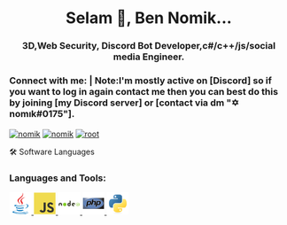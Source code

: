 <h1 align="center">Selam 👋, Ben Nomik...</h1>
<h3 align="center">3D,Web Security, Discord Bot Developer,c#/c++/js/social media Engineer.</h3>

<h3 align="left">Connect with me: | Note:I'm mostly active on [Discord] so if you want to log in again
contact me then you can best do this by joining [my Discord server] or
[contact via dm "✡ nomık#0175"].</h3>
<p align="left">
<a href="https://twitter.com/tcrwlr0" target="blank"><img align="center" src="https://raw.githubusercontent.com/rahuldkjain/github-profile-readme-generator/master/src/images/icons/Social/twitter.svg" alt="nomik" height="30" width="40" /></a>
<a href="https://instagram.com/kumpiryanak" target="blank"><img align="center" src="https://raw.githubusercontent.com/rahuldkjain/github-profile-readme-generator/master/src/images/icons/Social/instagram.svg" alt="nomik" height="30" width="40" /></a>
<a href="https://discord.gg/starshine" target="blank"><img align="center" src="https://raw.githubusercontent.com/rahuldkjain/github-profile-readme-generator/master/src/images/icons/Social/discord.svg" alt="root" height="30" width="40" /></a>
</p>
🛠  Software Languages
<h3 align="left">Languages and Tools:</h3>
<p align="left"> <a href="https://www.java.com" target="_blank" rel="noreferrer"> <img src="https://raw.githubusercontent.com/devicons/devicon/master/icons/java/java-original.svg" alt="java" width="40" height="40"/> </a> <a href="https://developer.mozilla.org/en-US/docs/Web/JavaScript" target="_blank" rel="noreferrer"> <img src="https://raw.githubusercontent.com/devicons/devicon/master/icons/javascript/javascript-original.svg" alt="javascript" width="40" height="40"/> </a> <a href="https://nodejs.org" target="_blank" rel="noreferrer"> <img src="https://raw.githubusercontent.com/devicons/devicon/master/icons/nodejs/nodejs-original-wordmark.svg" alt="nodejs" width="40" height="40"/> </a> <a href="https://www.php.net" target="_blank" rel="noreferrer"> <img src="https://raw.githubusercontent.com/devicons/devicon/master/icons/php/php-original.svg" alt="php" width="40" height="40"/> </a> <a href="https://www.python.org" target="_blank" rel="noreferrer"> <img src="https://raw.githubusercontent.com/devicons/devicon/master/icons/python/python-original.svg" alt="python" width="40" height="40"/> </a> </p>
